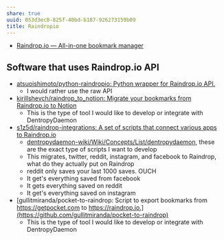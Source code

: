 ```yaml
---
share: true
uuid: 053d3ec8-825f-40bd-b187-926273159b09
title: Raindropio
---
```


* [Raindrop.io — All-in-one bookmark manager](https://raindrop.io/)

## Software that uses Raindrop.io API

* [atsuoishimoto/python-raindropio: Python wrapper for Raindrop.io API.](https://github.com/atsuoishimoto/python-raindropio)
	* I would rather use the raw API
* [kirillshevch/raindrop\_to\_notion: Migrate your bookmarks from Raindrop.io to Notion](https://github.com/kirillshevch/raindrop_to_notion)
	* This is the type of tool I would like to develop or integrate with DentropyDaemon
* [s1z5d/raindrop-integrations: A set of scripts that connect various apps to Raindrop.io](https://github.com/s1z5d/raindrop-integrations)
	* [dentropydaemon-wiki/Wiki/Concepts/List/dentropydaemon](/undefined), these are the exact type of scripts I want to develop
	* This migrates, twitter, reddit, instagram, and facebook to Raindrop, what do they actually put on Raindrop
	* reddit only saves your last 1000 saves. OUCH
	* It get's everything saved from facebook
	* It gets everything saved on reddit
	* It get's everything saved on instagram
* [gullitmiranda/pocket-to-raindrop: Script to export bookmarks from https://getpocket.com to https://raindrop.io.](https://github.com/gullitmiranda/pocket-to-raindrop)
	* This is the type of tool I would like to develop or integrate with DentropyDaemon